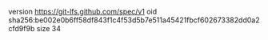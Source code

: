 version https://git-lfs.github.com/spec/v1
oid sha256:be002e0b6ff58df843f1c4f53d5b7e511a45421fbcf602673382dd0a2cfd9f9b
size 34
